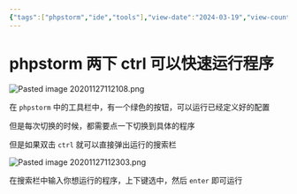 ```yaml
---
{"tags":["phpstorm","ide","tools"],"view-date":"2024-03-19","view-count":2,"date created":"2020-11-26T20:08:03+08:00","date modified":"2024-03-19T11:19:05+08:00","dg-publish":true,"permalink":"/card/101 Tools/phpstorm 两下 ctrl 可以快速运行程序/","dgPassFrontmatter":true,"noteIcon":"2","created":"2020-11-26T20:08:03+08:00","updated":"2024-03-19T11:19:05+08:00"}
---
```



# phpstorm 两下 ctrl 可以快速运行程序

![Pasted image 20201127112108.png](/img/user/attachs/Pasted%20image%2020201127112108.png)

在 `phpstorm` 中的工具栏中，有一个绿色的按钮，可以运行已经定义好的配置

但是每次切换的时候，都需要点一下切换到具体的程序

但是如果双击 `ctrl` 就可以直接弹出运行的搜索栏

![Pasted image 20201127112303.png](/img/user/attachs/Pasted%20image%2020201127112303.png)

在搜索栏中输入你想运行的程序，上下键选中，然后 `enter` 即可运行
